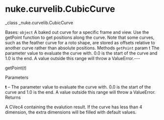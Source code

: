 # nuke.curvelib.CubicCurve
_class _nuke.curvelib.CubicCurve

Bases: `object`
A baked out curve for a specific frame and view.
Use the getPoint function to get positions along the curve.
Note that some curves, such as the feather curve for a roto shape, are stored as offsets relative to another curve rather than absolute positions.
Methods
`getPoint`
param t
    The parameter value to evaluate the curve with. 0.0 is the start of the curve and 1.0 is the end. A value outside this range will throw a ValueError.---

getPoint(_t_)

Parameters

**t** – The parameter value to evaluate the curve with. 0.0 is the start of the curve and 1.0 is the end. A value outside this range will throw a ValueError.
Returns

A CVec4 containing the evalution result. If the curve has less than 4 dimension, the extra dimensions will be filled with default values.